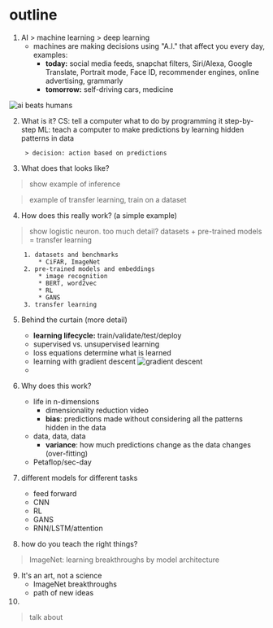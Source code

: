 # outline
1. AI > machine learning > deep learning
	- machines are making decisions using "A.I." that affect you every day, examples:
		- **today:** social media feeds, snapchat filters, Siri/Alexa, Google Translate, Portrait mode, Face ID, recommender engines, online advertising, grammarly
		- **tomorrow:** self-driving cars, medicine

![ai beats humans](https://i.ibb.co/4sdFz9L/Screenshot-2019-12-10-at-11-53-15-AM.png)

2. What is it?
	CS: tell a computer what to do by programming it step-by-step
	ML: teach a computer to make predictions by learning hidden patterns in data
	
		> decision: action based on predictions
		
3. What does that looks like?

> show example of inference


> example of transfer learning, train on a dataset





4. How does this really work? (a simple example)

> show logistic neuron.  too much detail?
> datasets + pre-trained models = transfer learning

		1. datasets and benchmarks
			* CiFAR, ImageNet
		2. pre-trained models and embeddings
			* image recognition
			* BERT, word2vec
			* RL
			* GANS
		3. transfer learning

5. Behind the curtain (more detail)
	* **learning lifecycle:** train/validate/test/deploy
	* supervised vs. unsupervised learning 
	* loss equations determine what is learned
	* learning with gradient descent
![gradient descent](https://easyai.tech/wp-content/uploads/2019/01/tiduxiajiang-1.png)
	* 

6. Why does this work? 
	* life in n-dimensions
		* dimensionality reduction video
		* **bias**: predictions made without considering all the patterns hidden in the data
	* data, data, data
		* **variance**: how much predictions change as the data changes (over-fitting)
	* Petaflop/sec-day

7. different models for different tasks
	- feed forward
	- CNN
	- RL
	- GANS
	- RNN/LSTM/attention

8. how do you teach the right things?

> ImageNet: learning breakthroughs by model architecture
> 
9. It's an art, not a science
	- ImageNet breakthroughs
	- path of new ideas
10. 
> talk about 


<!--stackedit_data:
eyJoaXN0b3J5IjpbNDUwOTMwMDkxLDE4NzM4MzYxMjksMTY2Nj
Y1OTE4NiwtMTQ1NTgxMDkzOSwtMjU4MTAzOTY3LC0xNTM0OTkw
NjQ0LDIwNDAyOTc2MjJdfQ==
-->